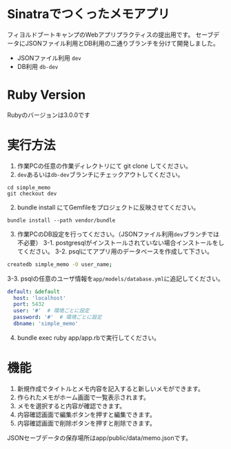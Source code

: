 # Sinatraでつくったメモアプリ

フィヨルドブートキャンプのWebアプリプラクティスの提出用です。
セーブデータにJSONファイル利用とDB利用の二通りブランチを分けて開発しました。
- JSONファイル利用 ``dev``
- DB利用 ``db-dev``
# Ruby Version

Rubyのバージョンは3.0.0です

# 実行方法

1. 作業PCの任意の作業ディレクトリにて git clone してください。
2. ``dev``あるいは``db-dev``ブランチにチェックアウトしてください。
```
cd simple_memo
git checkout dev 
```
2. bundle install にてGemfileをプロジェクトに反映させてください。
```
bundle install --path vendor/bundle
```
3. 作業PCのDB設定を行ってください。（JSONファイル利用``dev``ブランチでは不必要）
  3-1. postgresqlがインストールされていない場合インストールをしてください。
  3-2. psqlにてアプリ用のデータベースを作成して下さい。
```bash
createdb simple_memo -O user_name;
```
  3-3. psqlの任意のユーザ情報を``app/models/database.yml``に追記してください。
```yml
default: &default
  host: 'localhost'
  port: 5432
  user: '#'  # 環境ごとに設定
  password: '#'  # 環境ごとに設定
  dbname: 'simple_memo' 
```
4. bundle exec ruby app/app.rbで実行してください。

# 機能

1. 新規作成でタイトルとメモ内容を記入すると新しいメモができます。
2. 作られたメモがホーム画面で一覧表示されます。
3. メモを選択すると内容が確認できます。
4. 内容確認画面で編集ボタンを押すと編集できます。
5. 内容確認画面で削除ボタンを押すと削除できます。

JSONセーブデータの保存場所はapp/public/data/memo.jsonです。
